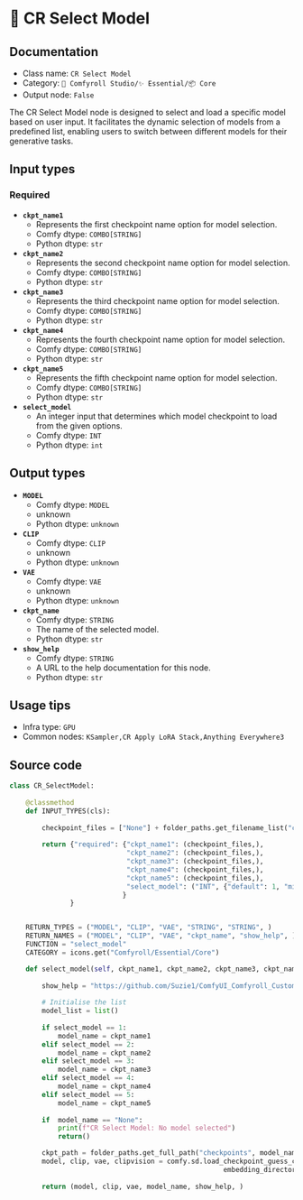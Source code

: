 # 🔮 CR Select Model
## Documentation
- Class name: `CR Select Model`
- Category: `🧩 Comfyroll Studio/✨ Essential/📦 Core`
- Output node: `False`

The CR Select Model node is designed to select and load a specific model based on user input. It facilitates the dynamic selection of models from a predefined list, enabling users to switch between different models for their generative tasks.
## Input types
### Required
- **`ckpt_name1`**
    - Represents the first checkpoint name option for model selection.
    - Comfy dtype: `COMBO[STRING]`
    - Python dtype: `str`
- **`ckpt_name2`**
    - Represents the second checkpoint name option for model selection.
    - Comfy dtype: `COMBO[STRING]`
    - Python dtype: `str`
- **`ckpt_name3`**
    - Represents the third checkpoint name option for model selection.
    - Comfy dtype: `COMBO[STRING]`
    - Python dtype: `str`
- **`ckpt_name4`**
    - Represents the fourth checkpoint name option for model selection.
    - Comfy dtype: `COMBO[STRING]`
    - Python dtype: `str`
- **`ckpt_name5`**
    - Represents the fifth checkpoint name option for model selection.
    - Comfy dtype: `COMBO[STRING]`
    - Python dtype: `str`
- **`select_model`**
    - An integer input that determines which model checkpoint to load from the given options.
    - Comfy dtype: `INT`
    - Python dtype: `int`
## Output types
- **`MODEL`**
    - Comfy dtype: `MODEL`
    - unknown
    - Python dtype: `unknown`
- **`CLIP`**
    - Comfy dtype: `CLIP`
    - unknown
    - Python dtype: `unknown`
- **`VAE`**
    - Comfy dtype: `VAE`
    - unknown
    - Python dtype: `unknown`
- **`ckpt_name`**
    - Comfy dtype: `STRING`
    - The name of the selected model.
    - Python dtype: `str`
- **`show_help`**
    - Comfy dtype: `STRING`
    - A URL to the help documentation for this node.
    - Python dtype: `str`
## Usage tips
- Infra type: `GPU`
- Common nodes: `KSampler,CR Apply LoRA Stack,Anything Everywhere3`


## Source code
```python
class CR_SelectModel:
    
    @classmethod
    def INPUT_TYPES(cls):
    
        checkpoint_files = ["None"] + folder_paths.get_filename_list("checkpoints")
        
        return {"required": {"ckpt_name1": (checkpoint_files,),
                             "ckpt_name2": (checkpoint_files,),
                             "ckpt_name3": (checkpoint_files,),
                             "ckpt_name4": (checkpoint_files,),
                             "ckpt_name5": (checkpoint_files,),
                             "select_model": ("INT", {"default": 1, "min": 1, "max": 5}),
                            }    
               }


    RETURN_TYPES = ("MODEL", "CLIP", "VAE", "STRING", "STRING", )
    RETURN_NAMES = ("MODEL", "CLIP", "VAE", "ckpt_name", "show_help", )
    FUNCTION = "select_model"
    CATEGORY = icons.get("Comfyroll/Essential/Core")

    def select_model(self, ckpt_name1, ckpt_name2, ckpt_name3, ckpt_name4, ckpt_name5, select_model):
            
        show_help = "https://github.com/Suzie1/ComfyUI_Comfyroll_CustomNodes/wiki/Core-Nodes#cr-select-model"
    
        # Initialise the list
        model_list = list()
    
        if select_model == 1:
            model_name = ckpt_name1
        elif select_model == 2:
            model_name = ckpt_name2
        elif select_model == 3:
            model_name = ckpt_name3
        elif select_model == 4:
            model_name = ckpt_name4
        elif select_model == 5:
            model_name = ckpt_name5
            
        if  model_name == "None":
            print(f"CR Select Model: No model selected")
            return()

        ckpt_path = folder_paths.get_full_path("checkpoints", model_name)
        model, clip, vae, clipvision = comfy.sd.load_checkpoint_guess_config(ckpt_path, output_vae=True, output_clip=True,
                                                     embedding_directory=folder_paths.get_folder_paths("embeddings"))
            
        return (model, clip, vae, model_name, show_help, )

```
